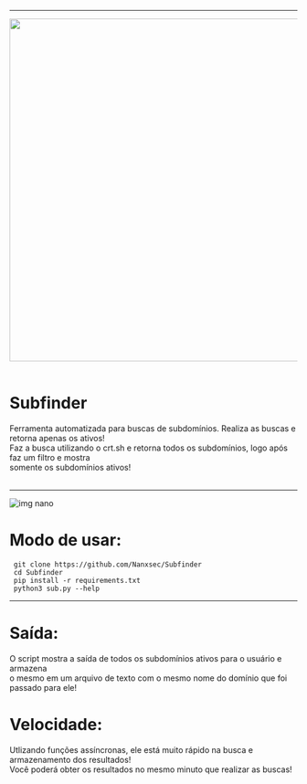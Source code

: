 <hr>

<div align="center">
  <img src="https://github.com/user-attachments/assets/b0a5e15a-e8f5-4c41-b8cf-0e7d9e4caedf" width=600 heigth="600"><br><br>
</div>

# Subfinder

Ferramenta automatizada para buscas de subdomínios. Realiza as buscas e retorna apenas os ativos!<br>
Faz a busca utilizando o crt.sh e retorna todos os subdomínios, logo após faz um filtro e mostra<br>
somente os subdomínios ativos!<br><br>

<hr>

![img nano](https://github.com/user-attachments/assets/588e3d25-afdb-4d86-93e8-7845f5740d2d)

# Modo de usar:

     git clone https://github.com/Nanxsec/Subfinder
     cd Subfinder
     pip install -r requirements.txt
     python3 sub.py --help

<hr>

# Saída:

O script mostra a saída de todos os subdomínios ativos para o usuário e armazena<br>
o mesmo em um arquivo de texto com o mesmo nome do domínio que foi passado para ele!

# Velocidade:

Utlizando funções assíncronas, ele está muito rápido na busca e armazenamento dos resultados!<br>
Você poderá obter os resultados no mesmo minuto que realizar as buscas!
